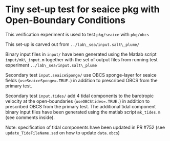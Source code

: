 Tiny set-up test for seaice pkg with Open-Boundary Conditions
========================================================

This verification experiment is used to test `pkg/seaice` with `pkg/obcs`

This set-up is carved out from `../lab\_sea/input.salt\_plume/`

Binary input files in `input/` have been generated using the Matlab script `input/mk\_input.m`
together with the set of output files from  running test experiment `../lab\_sea/input.salt\_plume`

Secondary test `input.seaiceSponge/` use OBCS sponge-layer for seaice fields (`useSeaiceSponge=.TRUE.`)
in addition to prescribed OBCS from the primary test.

Secondary test `input.tides/` add 4 tidal components to the barotropic velocity at the open-boundaries
(`useOBCStides=.TRUE.`) in addition to prescribed OBCS from the primary test.
The additional tidal component binary input files have been generated using the matlab
script `mk_tides.m` (see comments inside).

Note: specification of tidal components have been updated in PR #752
 (see `update_TideFileName.sed` on how to update `data.obcs`)
